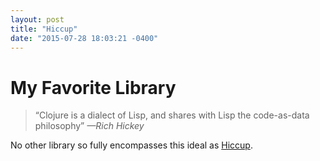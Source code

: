 ```yaml
---
layout: post
title: "Hiccup"
date: "2015-07-28 18:03:21 -0400"
---
```


# My Favorite Library

> &ldquo;Clojure is a dialect of Lisp,
> and shares with Lisp the code-as-data philosophy&rdquo;
*&mdash;Rich Hickey*

No other library so fully encompasses this ideal as [Hiccup](http://www.github.com/weavejester/hiccup).

